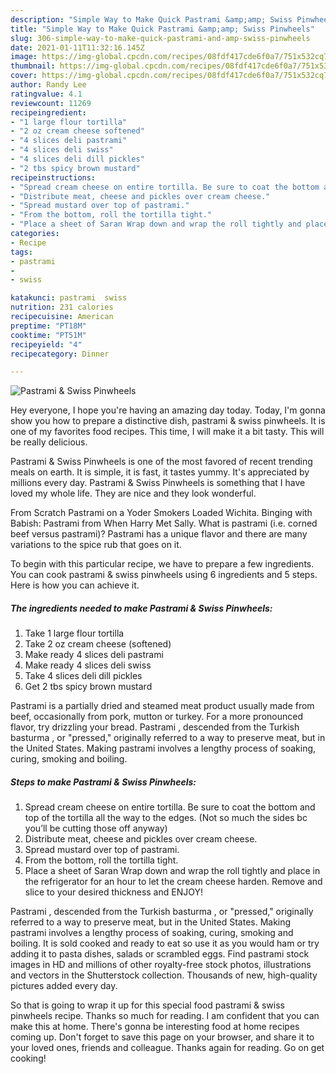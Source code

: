 ```yaml
---
description: "Simple Way to Make Quick Pastrami &amp;amp; Swiss Pinwheels"
title: "Simple Way to Make Quick Pastrami &amp;amp; Swiss Pinwheels"
slug: 306-simple-way-to-make-quick-pastrami-and-amp-swiss-pinwheels
date: 2021-01-11T11:32:16.145Z
image: https://img-global.cpcdn.com/recipes/08fdf417cde6f0a7/751x532cq70/pastrami-swiss-pinwheels-recipe-main-photo.jpg
thumbnail: https://img-global.cpcdn.com/recipes/08fdf417cde6f0a7/751x532cq70/pastrami-swiss-pinwheels-recipe-main-photo.jpg
cover: https://img-global.cpcdn.com/recipes/08fdf417cde6f0a7/751x532cq70/pastrami-swiss-pinwheels-recipe-main-photo.jpg
author: Randy Lee
ratingvalue: 4.1
reviewcount: 11269
recipeingredient:
- "1 large flour tortilla"
- "2 oz cream cheese softened"
- "4 slices deli pastrami"
- "4 slices deli swiss"
- "4 slices deli dill pickles"
- "2 tbs spicy brown mustard"
recipeinstructions:
- "Spread cream cheese on entire tortilla. Be sure to coat the bottom and top of the tortilla all the way to the edges. (Not so much the sides bc you’ll be cutting those off anyway)"
- "Distribute meat, cheese and pickles over cream cheese."
- "Spread mustard over top of pastrami."
- "From the bottom, roll the tortilla tight."
- "Place a sheet of Saran Wrap down and wrap the roll tightly and place in the refrigerator for an hour to let the cream cheese harden. Remove and slice to your desired thickness and ENJOY!"
categories:
- Recipe
tags:
- pastrami
- 
- swiss

katakunci: pastrami  swiss 
nutrition: 231 calories
recipecuisine: American
preptime: "PT18M"
cooktime: "PT51M"
recipeyield: "4"
recipecategory: Dinner

---
```



![Pastrami &amp; Swiss Pinwheels](https://img-global.cpcdn.com/recipes/08fdf417cde6f0a7/751x532cq70/pastrami-swiss-pinwheels-recipe-main-photo.jpg)

Hey everyone, I hope you're having an amazing day today. Today, I'm gonna show you how to prepare a distinctive dish, pastrami &amp; swiss pinwheels. It is one of my favorites food recipes. This time, I will make it a bit tasty. This will be really delicious.

Pastrami &amp; Swiss Pinwheels is one of the most favored of recent trending meals on earth. It is simple, it is fast, it tastes yummy. It's appreciated by millions every day. Pastrami &amp; Swiss Pinwheels is something that I have loved my whole life. They are nice and they look wonderful.

From Scratch Pastrami on a Yoder Smokers Loaded Wichita. Binging with Babish: Pastrami from When Harry Met Sally. What is pastrami (i.e. corned beef versus pastrami)? Pastrami has a unique flavor and there are many variations to the spice rub that goes on it.


To begin with this particular recipe, we have to prepare a few ingredients. You can cook pastrami &amp; swiss pinwheels using 6 ingredients and 5 steps. Here is how you can achieve it.

<!--inarticleads1-->

##### The ingredients needed to make Pastrami &amp; Swiss Pinwheels:

1. Take 1 large flour tortilla
1. Take 2 oz cream cheese (softened)
1. Make ready 4 slices deli pastrami
1. Make ready 4 slices deli swiss
1. Take 4 slices deli dill pickles
1. Get 2 tbs spicy brown mustard


Pastrami is a partially dried and steamed meat product usually made from beef, occasionally from pork, mutton or turkey. For a more pronounced flavor, try drizzling your bread. Pastrami , descended from the Turkish basturma , or &#34;pressed,&#34; originally referred to a way to preserve meat, but in the United States. Making pastrami involves a lengthy process of soaking, curing, smoking and boiling. 

<!--inarticleads2-->

##### Steps to make Pastrami &amp; Swiss Pinwheels:

1. Spread cream cheese on entire tortilla. Be sure to coat the bottom and top of the tortilla all the way to the edges. (Not so much the sides bc you’ll be cutting those off anyway)
1. Distribute meat, cheese and pickles over cream cheese.
1. Spread mustard over top of pastrami.
1. From the bottom, roll the tortilla tight.
1. Place a sheet of Saran Wrap down and wrap the roll tightly and place in the refrigerator for an hour to let the cream cheese harden. Remove and slice to your desired thickness and ENJOY!


Pastrami , descended from the Turkish basturma , or &#34;pressed,&#34; originally referred to a way to preserve meat, but in the United States. Making pastrami involves a lengthy process of soaking, curing, smoking and boiling. It is sold cooked and ready to eat so use it as you would ham or try adding it to pasta dishes, salads or scrambled eggs. Find pastrami stock images in HD and millions of other royalty-free stock photos, illustrations and vectors in the Shutterstock collection. Thousands of new, high-quality pictures added every day. 

So that is going to wrap it up for this special food pastrami &amp; swiss pinwheels recipe. Thanks so much for reading. I am confident that you can make this at home. There's gonna be interesting food at home recipes coming up. Don't forget to save this page on your browser, and share it to your loved ones, friends and colleague. Thanks again for reading. Go on get cooking!

